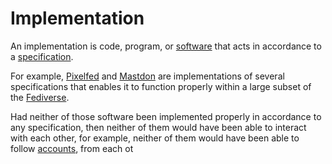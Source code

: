 # Implementation

An implementation is code, program, or [software](/docs/glossary/software) that acts in accordance to a [specification](/docs/glossary/specifications).

For example, [Pixelfed](/docs/software/pixelfed) and [Mastdon](/docs/software/mastodon) are implementations of several specifications that enables it to function properly within a large subset of the [Fediverse](/docs/glossary/fediverse).

Had neither of those software been implemented properly in accordance to any specification, then neither of them would have been able to interact with each other, for example, neither of them would have been able to follow [accounts](/docs/glossary/account), from each ot